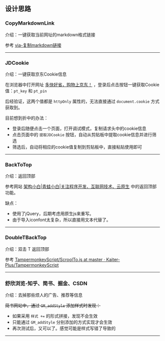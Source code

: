 ## 设计思路

### CopyMarkdownLink

介绍：一键获取当前网址的markdown格式链接

参考 [via-复制markdown链接](https://greasyfork.org/zh-CN/scripts/443317-via-%E5%A4%8D%E5%88%B6markdown%E9%93%BE%E6%8E%A5) 


----

### JDCookie

介绍：一键获取京东Cookie信息

在浏览器中打开网址 [多快好省，购物上京东！](https://m.jd.com/) ，登录后点击按钮一键获取Cookie值：`pt_key` 和 `pt_pin`

后经验证，这两个值都是 `httpOnly` 属性的，无法直接通过 `document.cookie` 方式获取到。

目前想到折中的办法：

- 登录后随便点击一个页面，打开调试模式，复制请求头中的cookie信息
- 点击页面中的 `提取JDCookie` 按钮，自动从剪贴板中提取cookie信息并进行筛选
- 筛选后，自动将相应的cookie值复制到剪贴板中，直接粘贴使用即可


----

### BackToTop

介绍：返回顶部

参考网站 [架构小白|青蛙小白|关注程序开发、互联网技术、云原生](https://blog.frognew.com/) 中的返回顶部功能。

缺点：

- 使用了jQuery，后期考虑用原生js来重写。
- 由于导入iconfont太复杂，所以直接用文本代替了。

----

### DoubleTBackTop

介绍：双击 T 返回顶部

参考 [TampermonkeyScript/ScroolTo.js at master · Kaiter-Plus/TampermonkeyScript](https://github.com/Kaiter-Plus/TampermonkeyScript/blob/master/ScrollTo/ScroolTo.js) 


----

### 舒欣浏览-知乎、简书、掘金、CSDN

介绍：去掉那些烦人的广告、推荐等信息


~~简书网站中，通过 `GM_addStyle` 添加样式时发现：~~

- 如果采用 `样式 +=` 的形式拼接，发现不会生效
- 只能通过 `GM_addStyle` 分别添加的方式实现才会生效
- 再次测试后，又可以了。感觉可能是样式写错了导致的

----


